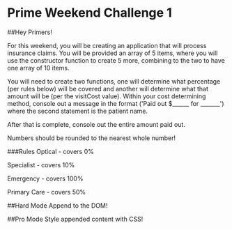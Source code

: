 # Prime Weekend Challenge 1

##Hey Primers!

For this weekend, you will be creating an application that will process insurance claims. You will be provided an array of 5 items, where you will use the constructor function to create 5 more, combining to the two to have one array of 10 items.  

You will need to create two functions, one will determine what percentage (per rules below) will be covered and another will determine what that amount will be (per the visitCost value). Within your cost determining method, console out a message in the format ('Paid out $______ for _______') where the second statement is the patient name. 

After that is complete, console out the entire amount paid out.

Numbers should be rounded to the nearest whole number!

###Rules
Optical - covers 0%

Specialist - covers 10%

Emergency - covers 100%

Primary Care - covers 50%	

##Hard Mode
Append to the DOM!

##Pro Mode
Style appended content with CSS!